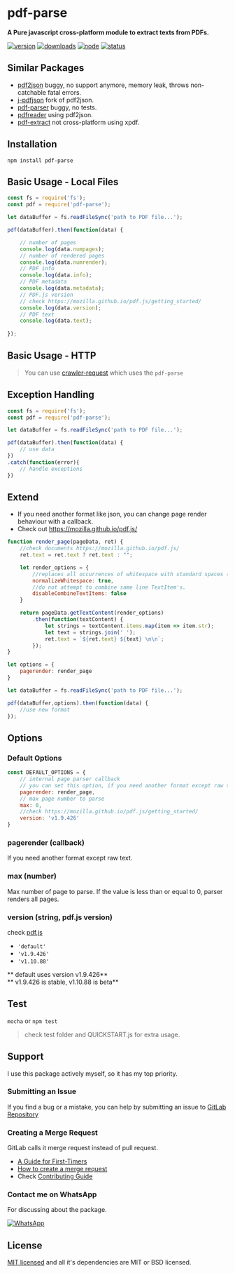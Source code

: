 # pdf-parse

**A Pure javascript cross-platform module to extract texts from PDFs.**

[![version](https://img.shields.io/npm/v/pdf-parse.svg)](https://www.npmjs.org/package/pdf-parse)
[![downloads](https://img.shields.io/npm/dt/pdf-parse.svg)](https://www.npmjs.org/package/pdf-parse)
[![node](https://img.shields.io/node/v/pdf-parse.svg)](https://nodejs.org/)
[![status](https://gitlab.com/autokent/pdf-parse/badges/master/pipeline.svg)](https://gitlab.com/autokent/pdf-parse/pipelines)

## Similar Packages
* [pdf2json](https://www.npmjs.com/package/pdf2json) buggy, no support anymore, memory leak, throws non-catchable fatal errors.
* [j-pdfjson](https://www.npmjs.com/package/j-pdfjson) fork of pdf2json.
* [pdf-parser](https://github.com/dunso/pdf-parse) buggy, no tests.
* [pdfreader](https://www.npmjs.com/package/pdfreader) using pdf2json.
* [pdf-extract](https://www.npmjs.com/package/pdf-extract) not cross-platform using xpdf.

## Installation
`npm install pdf-parse`
 
## Basic Usage - Local Files
```js
const fs = require('fs');
const pdf = require('pdf-parse');

let dataBuffer = fs.readFileSync('path to PDF file...');

pdf(dataBuffer).then(function(data) {

	// number of pages
	console.log(data.numpages);
	// number of rendered pages
	console.log(data.numrender);
	// PDF info
	console.log(data.info);
	// PDF metadata
	console.log(data.metadata); 
	// PDF.js version
	// check https://mozilla.github.io/pdf.js/getting_started/
	console.log(data.version);
	// PDF text
	console.log(data.text); 
        
});
```

## Basic Usage - HTTP
> You can use  [crawler-request](https://www.npmjs.com/package/crawler-request) which uses the `pdf-parse`

## Exception Handling
```js
const fs = require('fs');
const pdf = require('pdf-parse');

let dataBuffer = fs.readFileSync('path to PDF file...');

pdf(dataBuffer).then(function(data) {
	// use data
})
.catch(function(error){
	// handle exceptions
})
```

## Extend
* If you need another format like json, you can change page render behaviour with a callback.
* Check out https://mozilla.github.io/pdf.js/
```js
function render_page(pageData, ret) {
	//check documents https://mozilla.github.io/pdf.js/
	ret.text = ret.text ? ret.text : "";

	let render_options = {
		//replaces all occurrences of whitespace with standard spaces (0x20).
		normalizeWhitespace: true,
		//do not attempt to combine same line TextItem's.
		disableCombineTextItems: false
	}

	return pageData.getTextContent(render_options)
		.then(function(textContent) {
			let strings = textContent.items.map(item => item.str);
			let text = strings.join(' ');
			ret.text = `${ret.text} ${text} \n\n`;
		});
}

let options = {
    pagerender: render_page
}

let dataBuffer = fs.readFileSync('path to PDF file...');

pdf(dataBuffer,options).then(function(data) {
	//use new format
});

```

## Options

### Default Options
```js
const DEFAULT_OPTIONS = {
	// internal page parser callback
	// you can set this option, if you need another format except raw text
	pagerender: render_page,
	// max page number to parse
    max: 0,
    //check https://mozilla.github.io/pdf.js/getting_started/
    version: 'v1.9.426'
}
```
### pagerender (callback)
If you need another format except raw text.  

### max (number)
Max number of page to parse. If the value is less than or equal to 0, parser renders all pages.  

### version (string, pdf.js version)
check [pdf.js](https://mozilla.github.io/pdf.js/getting_started/)

* `'default'`
* `'v1.9.426'`
* `'v1.10.88'`

** default uses version v1.9.426**  
** v1.9.426 is stable, v1.10.88 is beta**  

## Test
`mocha` or `npm test`

> check test folder and QUICKSTART.js for extra usage.

## Support
I use this package actively myself, so it has my top priority.

### Submitting an Issue
If you find a bug or a mistake, you can help by submitting an issue to [GitLab Repository](https://gitlab.com/autokent/pdf-parse/issues)

### Creating a Merge Request
GitLab calls it merge request instead of pull request.  

* [A Guide for First-Timers](https://about.gitlab.com/2016/06/16/fearless-contribution-a-guide-for-first-timers/)
* [How to create a merge request](https://docs.gitlab.com/ee/gitlab-basics/add-merge-request.html)
* Check [Contributing Guide](https://gitlab.com/autokent/pdf-parse/blob/master/CONTRIBUTING.md) 

### Contact me on WhatsApp
For discussing about the package.

[![WhatsApp](https://img.shields.io/badge/style-WhatsApp-green.svg?style=flat&label=%2B90%20506%20304%2024%2080)](https://api.whatsapp.com/send?phone=905063042480&text=Hi%2C%0ALet%27s%20talk%20about%20pdf-parse)

## License
[MIT licensed](https://gitlab.com/autokent/pdf-parse/blob/master/LICENSE) and all it's dependencies are MIT or BSD licensed.
